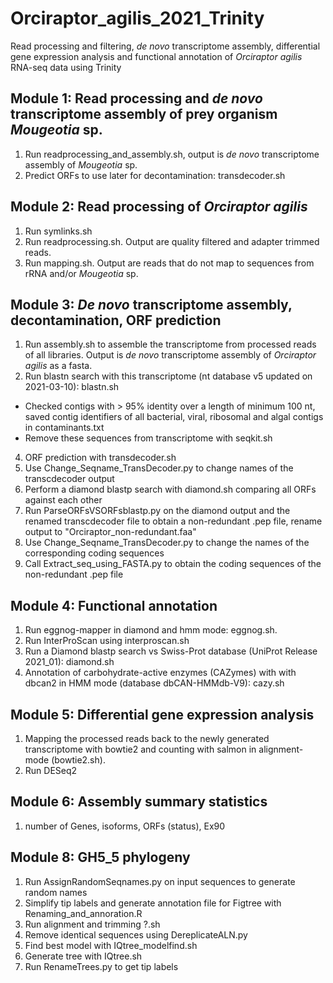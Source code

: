 # Orciraptor_agilis_2021_Trinity
Read processing and filtering, *de novo* transcriptome assembly, differential gene expression analysis and functional annotation of *Orciraptor agilis* RNA-seq data using Trinity

## Module 1: Read processing and *de novo* transcriptome assembly of prey organism *Mougeotia* sp.

1. Run readprocessing_and_assembly.sh, output is *de novo* transcriptome assembly of *Mougeotia* sp.
2. Predict ORFs to use later for decontamination: transdecoder.sh

## Module 2: Read processing of *Orciraptor agilis*

1. Run symlinks.sh
2. Run readprocessing.sh. Output are quality filtered and adapter trimmed reads.
3. Run mapping.sh. Output are reads that do not map to sequences from rRNA and/or *Mougeotia* sp.

## Module 3: *De novo* transcriptome assembly, decontamination, ORF prediction
1. Run assembly.sh to assemble the transcriptome from processed reads of all libraries. Output is *de novo* transcriptome assembly of *Orciraptor agilis* as a fasta.
2. Run blastn search with this transcriptome (nt database v5 updated on 2021-03-10): blastn.sh
  * Checked contigs with > 95% identity over a length of minimum 100 nt, saved contig identifiers of all bacterial, viral, ribosomal and algal contigs in contaminants.txt
  * Remove these sequences from transcriptome with seqkit.sh
4. ORF prediction with transdecoder.sh
5. Use Change_Seqname_TransDecoder.py to change names of the transcdecoder output
6. Perform a diamond blastp search with diamond.sh comparing all ORFs against each other
7. Run ParseORFsVSORFsblastp.py on the diamond output and the renamed transcdecoder file to
obtain a non-redundant .pep file, rename output to "Orciraptor_non-redundant.faa"
8. Use Change_Seqname_TransDecoder.py to change the names of the corresponding coding sequences
9. Call Extract_seq_using_FASTA.py to obtain the coding sequences of the non-redundant .pep file

## Module 4: Functional annotation
1. Run eggnog-mapper in diamond and hmm mode: eggnog.sh. 
2. Run InterProScan using interproscan.sh
3. Run a Diamond blastp search vs Swiss-Prot database (UniProt Release 2021_01): diamond.sh
4. Annotation of carbohydrate-active enzymes (CAZymes) with with dbcan2 in HMM mode (database dbCAN-HMMdb-V9): cazy.sh

## Module 5: Differential gene expression analysis
1. Mapping the processed reads back to the newly generated transcriptome with bowtie2 and counting with salmon in alignment-mode (bowtie2.sh).
2. Run DESeq2

## Module 6: Assembly summary statistics
1) number of Genes, isoforms, ORFs (status), Ex90 

## Module 8: GH5_5 phylogeny
1. Run AssignRandomSeqnames.py on input sequences to generate random names
2. Simplify tip labels and generate annotation file for Figtree with Renaming_and_annoration.R
3. Run alignment and trimming ?.sh
4. Remove identical sequences using DereplicateALN.py
5. Find best model with IQtree_modelfind.sh
6. Generate tree with IQtree.sh
7. Run RenameTrees.py to get tip labels
